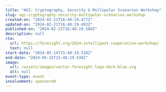 ```yaml
---
title: "AGI: Cryptography, Security & Multipolar Scenarios Workshop"
slug: agi-cryptography-security-multipolar-scenarios-workshop
created-on: "2024-02-21T16:48:19.477Z"
updated-on: "2024-02-21T16:48:19.493Z"
published-on: "2024-02-21T16:48:19.506Z"
description: null
cta:
  url: https://foresight.org/2024-intelligent-cooperation-workshop/
  text: null
start-date: "2024-05-14T15:48:19.518Z"
end-date: "2024-05-15T15:48:19.530Z"
image:
  url: /assets/images/vector-foresight-logo-dark-blue.svg
  alt: null
event-type: event
involvement: sponsored
---
```

